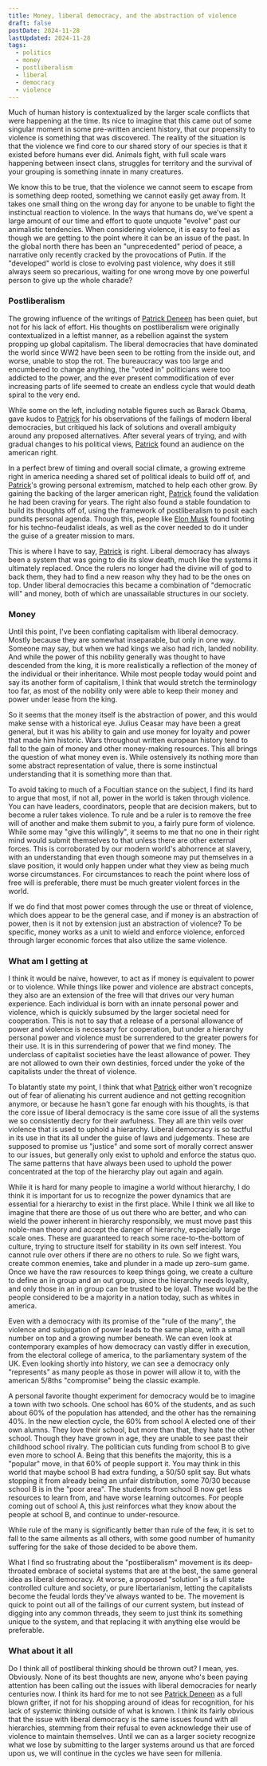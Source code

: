 ```yaml
---
title: Money, liberal democracy, and the abstraction of violence
draft: false
postDate: 2024-11-28
lastUpdated: 2024-11-28
tags:
  - politics
  - money
  - postliberalism
  - liberal
  - democracy
  - violence
---
```

Much of human history is contextualized by the larger scale conflicts that were happening at the time. Its nice to imagine that this came out of some singular moment in some pre-written ancient history, that our propensity to violence is something that was discovered. The reality of the situation is that the violence we find core to our shared story of our species is that it existed before humans ever did. Animals fight, with full scale wars happening between insect clans, struggles for territory and the survival of your grouping is something innate in many creatures.

We know this to be true, that the violence we cannot seem to escape from is something deep rooted, something we cannot easily get away from. It takes one small thing on the wrong day for anyone to be unable to fight the instinctual reaction to violence. In the ways that humans do, we've spent a large amount of our time and effort to quote unquote "evolve" past our animalistic tendencies. When considering violence, it is easy to feel as though we are getting to the point where it can be an issue of the past. In the global north there has been an "unprecedented" period of peace, a narrative only recently cracked by the provocations of Putin. If the "developed" world is close to evolving past violence, why does it still always seem so precarious, waiting for one wrong move by one powerful person to give up the whole charade?

### Postliberalism

The growing influence of the writings of [Patrick Deneen] has been quiet, but not for his lack of effort. His thoughts on postliberalism were originally contextualized in a leftist manner, as a rebellion against the system propping up global capitalism. The liberal democracies that have dominated the world since WW2 have been seen to be rotting from the inside out, and worse, unable to stop the rot. The bureaucracy was too large and encumbered to change anything, the "voted in" politicians were too addicted to the power, and the ever present commodification of ever increasing parts of life seemed to create an endless cycle that would death spiral to the very end.

While some on the left, including notable figures such as Barack Obama, gave kudos to [Patrick] for his observations of the failings of modern liberal democracies, but critiqued his lack of solutions and overall ambiguity around any proposed alternatives. After several years of trying, and with gradual changes to his political views, [Patrick] found an audience on the american right. 

In a perfect brew of timing and overall social climate, a growing extreme right in america needing a shared set of political ideals to build off of, and [Patrick]'s growing personal extremism, matched to help each other grow. By gaining the backing of the larger american right, [Patrick] found the validation he had been craving for years. The right also found a stable foundation to build its thoughts off of, using the framework of postliberalism to posit each pundits personal agenda. Though this, people like [Elon Musk] found footing for his techno-feudalist ideals, as well as the cover needed to do it under the guise of a greater mission to mars.

This is where I have to say, [Patrick] is right. Liberal democracy has always been a system that was going to die its slow death, much like the systems it ultimately replaced. Once the rulers no longer had the divine will of god to back them, they had to find a new reason why they had to be the ones on top. Under liberal democracies this became a combination of "democratic will" and money, both of which are unassailable structures in our society. 

### Money

Until this point, I've been conflating capitalism with liberal democracy. Mostly because they are somewhat inseparable, but only in one way. Someone may say, but when we had kings we also had rich, landed nobility. And while the power of this nobility generally was thought to have descended from the king, it is more realistically a reflection of the money of the individual or their inheritance. While most people today would point and say its another form of capitalism, I think that would stretch the terminology too far, as most of the nobility only were able to keep their money and power under lease from the king.

So it seems that the money itself is the abstraction of power, and this would make sense with a historical eye. Julius Ceasar may have been a great general, but it was his ability to gain and use money for loyalty and power that made him historic. Wars throughout written european history tend to fall to the gain of money and other money-making resources. This all brings the question of what money even is. While ostensively its nothing more than some abstract representation of value, there is some instinctual understanding that it is something more than that. 

To avoid taking to much of a Focultian stance on the subject, I find its hard to argue that most, if not all, power in the world is taken through violence. You can have leaders, coordinators, people that are decision makers, but to become a ruler takes violence. To rule and be a ruler is to remove the free will of another and make them submit to you, a fairly pure form of violence. While some may "give this willingly", it seems to me that no one in their right mind would submit themselves to that unless there are other external forces. This is corroborated by our modern world's abhorrence at slavery, with an understanding that even though someone may put themselves in a slave position, it would only happen under what they view as being much worse circumstances. For circumstances to reach the point where loss of free will is preferable, there must be much greater violent forces in the world.

If we do find that most power comes through the use or threat of violence, which does appear to be the general case, and if money is an abstraction of power, then is it not by extension just an abstraction of violence? To be specific, money works as a unit to wield and enforce violence, enforced through larger economic forces that also utilize the same violence.

### What am I getting at

I think it would be naive, however, to act as if money is equivalent to power or to violence. While things like power and violence are abstract concepts, they also are an extension of the free will that drives our very human experience. Each individual is born with an innate personal power and violence, which is quickly subsumed by the larger societal need for cooperation. This is not to say that a release of a personal allowance of power and violence is necessary for cooperation, but under a hierarchy personal power and violence must be surrendered to the greater powers for their use. It is in this surrendering of power that we find money. The underclass of capitalist societies have the least allowance of power. They are not allowed to own their own destinies, forced under the yoke of the capitalists under the threat of violence.

To blatantly state my point, I think that what [Patrick] either won't recognize out of fear of alienating his current audience and not getting recognition anymore, or because he hasn't gone far enough with his thoughts, is that the core issue of liberal democracy is the same core issue of all the systems we so consistently decry for their awfulness. They all are thin veils over violence that is used to uphold a hierarchy. Liberal democracy is so tactful in its use in that its all under the guise of laws and judgements. These are supposed to promise us "justice" and some sort of morally correct answer to our issues, but generally only exist to uphold and enforce the status quo. The same patterns that have always been used to uphold the power concentrated at the top of the hierarchy play out again and again.

While it is hard for many people to imagine a world without hierarchy, I do think it is important for us to recognize the power dynamics that are essential for a hierarchy to exist in the first place. While I think we all like to imagine that there are those of us out there who are better, and who can wield the power inherent in hierarchy responsibly, we must move past this noble-man theory and accept the danger of hierarchy, especially large scale ones. These are guaranteed to reach some race-to-the-bottom of culture, trying to structure itself for stability in its own self interest. You cannot rule over others if there are no others to rule. So we fight wars, create common enemies, take and plunder in a made up zero-sum game. Once we have the raw resources to keep things going, we create a culture to define an in group and an out group, since the hierarchy needs loyalty, and only those in an in group can be trusted to be loyal. These would be the people considered to be a majority in a nation today, such as whites in america. 

Even with a democracy with its promise of the "rule of the many", the violence and subjugation of power leads to the same place, with a small number on top and a growing number beneath. We can even look at contemporary examples of how democracy can vastly differ in execution, from the electoral college of america, to the parliamentary system of the UK. Even looking shortly into history, we can see a democracy only "represents" as many people as those in power will allow it to, with the american 5/8ths "compromise" being the classic example.

A personal favorite thought experiment for democracy would be to imagine a town with two schools. One school has 60% of the students, and as such about 60% of the population has attended, and the other has the remaining 40%. In the new election cycle, the 60% from school A elected one of their own alumns. They love their school, but more than that, they hate the other school. Though they have grown in age, they are unable to see past their childhood school rivalry. The politician cuts funding from school B to give even more to school A. Being that this benefits the majority, this is a "popular" move, in that 60% of people support it. You may think in this world that maybe school B had extra funding, a 50/50 split say. But whats stopping it from already being an unfair distribution, some 70/30 because school B is in the "poor area". The students from school B now get less resources to learn from, and have worse learning outcomes. For people coming out of school A, this just reinforces what they know about the people at school B, and continue to under-resource.

While rule of the many is significantly better than rule of the few, it is set to fall to the same ailments as all others, with some good number of humanity suffering for the sake of those decided to be above them.

What I find so frustrating about the "postliberalism" movement is its deep-throated embrace of societal systems that are at the best, the same general idea as liberal democracy. At worse, a proposed "solution" is a full state controlled culture and society, or pure libertarianism, letting the capitalists become the feudal lords they've always wanted to be. The movement is quick to point out all of the failings of our current system, but instead of digging into any common threads, they seem to just think its something unique to the system, and that replacing it with anything else would be preferable.
### What about it all

Do I think all of postliberal thinking should be thrown out? I mean, yes. Obviously. None of its best thoughts are new, anyone who's been paying attention has been calling out the issues with liberal democracies for nearly centuries now. I think its hard for me to not see [Patrick Deneen] as a full blown grifter, if not for his shopping around of ideas for recognition, for his lack of systemic thinking outside of what is known. I think its fairly obvious that the issue with liberal democracy is the same issues found with all hierarchies, stemming from their refusal to even acknowledge their use of violence to maintain themselves. Until we can as a larger society recognize what we lose by submitting to the larger systems around us that are forced upon us, we will continue in the cycles we have seen for millenia. 

[Patrick Deneen]: /refrence/patrick-deneen "Patrick Deneen"
[Patrick]: /refrence/patrick-deneen "Patrick Deneen"
[Elon Musk]: /refrence/elon-musk "Elon Musk"
